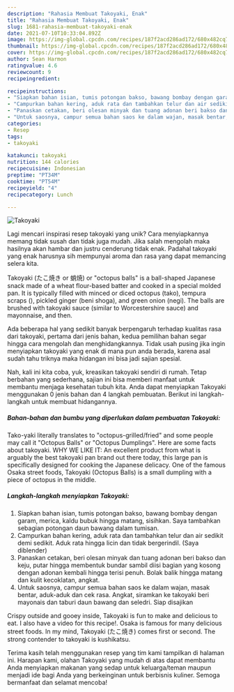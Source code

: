 ```yaml
---
description: "Rahasia Membuat Takoyaki, Enak"
title: "Rahasia Membuat Takoyaki, Enak"
slug: 1681-rahasia-membuat-takoyaki-enak
date: 2021-07-10T10:33:04.892Z
image: https://img-global.cpcdn.com/recipes/187f2acd286ad172/680x482cq70/takoyaki-foto-resep-utama.jpg
thumbnail: https://img-global.cpcdn.com/recipes/187f2acd286ad172/680x482cq70/takoyaki-foto-resep-utama.jpg
cover: https://img-global.cpcdn.com/recipes/187f2acd286ad172/680x482cq70/takoyaki-foto-resep-utama.jpg
author: Sean Harmon
ratingvalue: 4.6
reviewcount: 9
recipeingredient:

recipeinstructions:
- "Siapkan bahan isian, tumis potongan bakso, bawang bombay dengan garam, merica, kaldu bubuk hingga matang, sisihkan. Saya tambahkan sebagian potongan daun bawang dalam tumisan."
- "Campurkan bahan kering, aduk rata dan tambahkan telur dan air sedikit demi sedikit. Aduk rata hingga licin dan tidak bergerindil. (Saya diblender)"
- "Panaskan cetakan, beri olesan minyak dan tuang adonan beri bakso dan keju, putar hingga membentuk bundar sambil diisi bagian yang kosong dengan adonan kembali hingga terisi penuh. Bolak balik hingga matang dan kulit kecoklatan, angkat."
- "Untuk saosnya, campur semua bahan saos ke dalam wajan, masak bentar, aduk-aduk dan cek rasa. Angkat, siramkan ke takoyaki beri mayonais dan taburi daun bawang dan seledri. Siap disajikan"
categories:
- Resep
tags:
- takoyaki

katakunci: takoyaki 
nutrition: 144 calories
recipecuisine: Indonesian
preptime: "PT34M"
cooktime: "PT54M"
recipeyield: "4"
recipecategory: Lunch

---
```



![Takoyaki](https://img-global.cpcdn.com/recipes/187f2acd286ad172/680x482cq70/takoyaki-foto-resep-utama.jpg)

Lagi mencari inspirasi resep takoyaki yang unik? Cara menyiapkannya memang tidak susah dan tidak juga mudah. Jika salah mengolah maka hasilnya akan hambar dan justru cenderung tidak enak. Padahal takoyaki yang enak harusnya sih mempunyai aroma dan rasa yang dapat memancing selera kita.

Takoyaki (たこ焼き or 蛸焼) or &#34;octopus balls&#34; is a ball-shaped Japanese snack made of a wheat flour-based batter and cooked in a special molded pan. It is typically filled with minced or diced octopus (tako), tempura scraps (), pickled ginger (beni shoga), and green onion (negi). The balls are brushed with takoyaki sauce (similar to Worcestershire sauce) and mayonnaise, and then.

Ada beberapa hal yang sedikit banyak berpengaruh terhadap kualitas rasa dari takoyaki, pertama dari jenis bahan, kedua pemilihan bahan segar hingga cara mengolah dan menghidangkannya. Tidak usah pusing jika ingin menyiapkan takoyaki yang enak di mana pun anda berada, karena asal sudah tahu triknya maka hidangan ini bisa jadi sajian spesial.


Nah, kali ini kita coba, yuk, kreasikan takoyaki sendiri di rumah. Tetap berbahan yang sederhana, sajian ini bisa memberi manfaat untuk membantu menjaga kesehatan tubuh kita. Anda dapat menyiapkan Takoyaki menggunakan 0 jenis bahan dan 4 langkah pembuatan. Berikut ini langkah-langkah untuk membuat hidangannya.

<!--inarticleads1-->

##### Bahan-bahan dan bumbu yang diperlukan dalam pembuatan Takoyaki:



Tako-yaki literally translates to &#34;octopus-grilled/fried&#34; and some people may call it &#34;Octopus Balls&#34; or &#34;Octopus Dumplings&#34;. Here are some facts about takoyaki. WHY WE LIKE IT: An excellent product from what is arguably the best takoyaki pan brand out there today, this large pan is specifically designed for cooking the Japanese delicacy. One of the famous Osaka street foods, Takoyaki (Octopus Balls) is a small dumpling with a piece of octopus in the middle. 

<!--inarticleads2-->

##### Langkah-langkah menyiapkan Takoyaki:

1. Siapkan bahan isian, tumis potongan bakso, bawang bombay dengan garam, merica, kaldu bubuk hingga matang, sisihkan. Saya tambahkan sebagian potongan daun bawang dalam tumisan.
1. Campurkan bahan kering, aduk rata dan tambahkan telur dan air sedikit demi sedikit. Aduk rata hingga licin dan tidak bergerindil. (Saya diblender)
1. Panaskan cetakan, beri olesan minyak dan tuang adonan beri bakso dan keju, putar hingga membentuk bundar sambil diisi bagian yang kosong dengan adonan kembali hingga terisi penuh. Bolak balik hingga matang dan kulit kecoklatan, angkat.
1. Untuk saosnya, campur semua bahan saos ke dalam wajan, masak bentar, aduk-aduk dan cek rasa. Angkat, siramkan ke takoyaki beri mayonais dan taburi daun bawang dan seledri. Siap disajikan


Crispy outside and gooey inside, Takoyaki is fun to make and delicious to eat. I also have a video for this recipe!. Osaka is famous for many delicious street foods. In my mind, Takoyaki (たこ焼き) comes first or second. The strong contender to takoyaki is kushikatsu. 

Terima kasih telah menggunakan resep yang tim kami tampilkan di halaman ini. Harapan kami, olahan Takoyaki yang mudah di atas dapat membantu Anda menyiapkan makanan yang sedap untuk keluarga/teman maupun menjadi ide bagi Anda yang berkeinginan untuk berbisnis kuliner. Semoga bermanfaat dan selamat mencoba!
